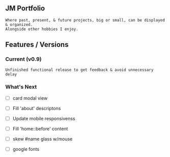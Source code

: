 ## JM Portfolio
    Where past, present, & future projects, big or small, can be displayed & organized.
    Alongside other hobbies I enjoy.

## Features / Versions
### Current (v0.9) 
    Unfinished functional release to get feedback & avoid unnecessary delay

### What's Next 
- [ ] card modal view
- [ ] Fill 'about' descriptons 
- [ ] Update mobile responsivenss
- [ ] Fill 'home::before' content
- [ ] skew #name glass w/mouse
- [ ] google fonts


